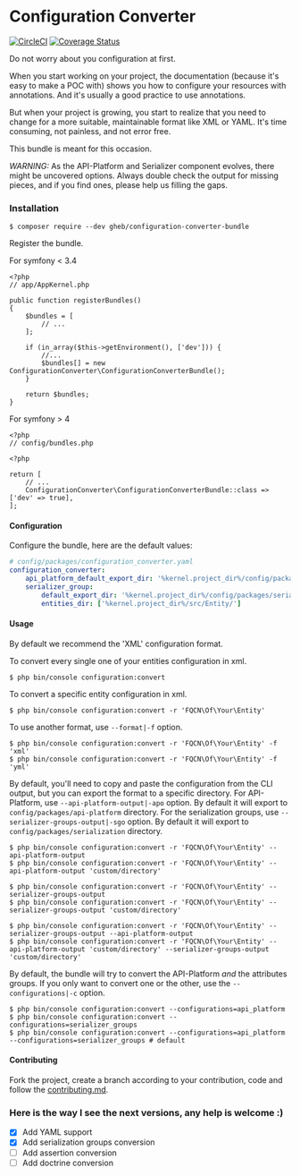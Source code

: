 # Configuration Converter

[![CircleCI](https://circleci.com/gh/GregoireHebert/configuration-converter-bundle.svg?style=shield)](https://circleci.com/gh/GregoireHebert/configuration-converter-bundle)
[![Coverage Status](https://coveralls.io/repos/github/GregoireHebert/configuration-converter-bundle/badge.svg)](https://coveralls.io/github/GregoireHebert/configuration-converter-bundle)

Do not worry about you configuration at first.

When you start working on your project, the documentation (because it's easy to make a POC with) shows you how to configure your resources with annotations.
And it's usually a good practice to use annotations.

But when your project is growing, you start to realize that you need to change for a more suitable, maintainable format like XML or YAML.
It's time consuming, not painless, and not error free.

This bundle is meant for this occasion.

*WARNING:* As the API-Platform and Serializer component evolves, there might be uncovered options. Always double check the output for missing pieces, and if you find ones, please help us filling the gaps.

### Installation

```shell
$ composer require --dev gheb/configuration-converter-bundle
```

Register the bundle.

For symfony < 3.4

```
<?php
// app/AppKernel.php

public function registerBundles()
{
    $bundles = [
        // ...
    ];

    if (in_array($this->getEnvironment(), ['dev'])) {
        //...
        $bundles[] = new ConfigurationConverter\ConfigurationConverterBundle();
    }

    return $bundles;
}
```

For symfony > 4

```
<?php
// config/bundles.php

<?php

return [
    // ...
    ConfigurationConverter\ConfigurationConverterBundle::class => ['dev' => true],
];
```

#### Configuration

Configure the bundle, here are the default values:

```yaml
# config/packages/configuration_converter.yaml
configuration_converter:
    api_platform_default_export_dir: '%kernel.project_dir%/config/packages/api-platform/'
    serializer_group:
        default_export_dir: '%kernel.project_dir%/config/packages/serialization/'
        entities_dir: ['%kernel.project_dir%/src/Entity/']

```

#### Usage

By default we recommend the 'XML' configuration format.

To convert every single one of your entities configuration in xml.

```shell
$ php bin/console configuration:convert
```

To convert a specific entity configuration in xml.

```shell
$ php bin/console configuration:convert -r 'FQCN\Of\Your\Entity'
```

To use another format, use `--format|-f` option.

```shell
$ php bin/console configuration:convert -r 'FQCN\Of\Your\Entity' -f 'xml'
$ php bin/console configuration:convert -r 'FQCN\Of\Your\Entity' -f 'yml'
```

By default, you'll need to copy and paste the configuration from the CLI output, but you can export the format to a specific directory.
For API-Platform, use `--api-platform-output|-apo` option. By default it will export to `config/packages/api-platform` directory.
For the serialization groups, use `--serializer-groups-output|-sgo` option. By default it will export to `config/packages/serialization` directory.

```shell
$ php bin/console configuration:convert -r 'FQCN\Of\Your\Entity' --api-platform-output
$ php bin/console configuration:convert -r 'FQCN\Of\Your\Entity' --api-platform-output 'custom/directory'

$ php bin/console configuration:convert -r 'FQCN\Of\Your\Entity' --serializer-groups-output
$ php bin/console configuration:convert -r 'FQCN\Of\Your\Entity' --serializer-groups-output 'custom/directory'

$ php bin/console configuration:convert -r 'FQCN\Of\Your\Entity' --serializer-groups-output --api-platform-output
$ php bin/console configuration:convert -r 'FQCN\Of\Your\Entity' --api-platform-output 'custom/directory' --serializer-groups-output 'custom/directory'
```

By default, the bundle will try to convert the API-Platform *and* the attributes groups.
If you only want to convert one or the other, use the `--configurations|-c` option.

```shell
$ php bin/console configuration:convert --configurations=api_platform
$ php bin/console configuration:convert --configurations=serializer_groups
$ php bin/console configuration:convert --configurations=api_platform --configurations=serializer_groups # default
```

#### Contributing

Fork the project, create a branch according to your contribution, code and follow the [contributing.md](CONTRIBUTING.md).

### Here is the way I see the next versions, any help is welcome :)

- [x] Add YAML support
- [x] Add serialization groups conversion
- [ ] Add assertion conversion
- [ ] Add doctrine conversion
